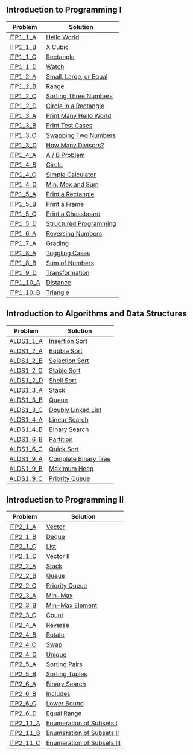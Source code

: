 ## Introduction to Programming I

| Problem | Solution |
| -- | -- |
| [ITP1_1_A](http://judge.u-aizu.ac.jp/onlinejudge/description.jsp?id=ITP1_1_A) | [Hello World](solutions/judge.u-aizu.ac.jp/ITP1/ITP1_1_A.rs) |
| [ITP1_1_B](http://judge.u-aizu.ac.jp/onlinejudge/description.jsp?id=ITP1_1_B) | [X Cubic](solutions/judge.u-aizu.ac.jp/ITP1/ITP1_1_B.rs) |
| [ITP1_1_C](http://judge.u-aizu.ac.jp/onlinejudge/description.jsp?id=ITP1_1_C) | [Rectangle](solutions/judge.u-aizu.ac.jp/ITP1/ITP1_1_C.rs) |
| [ITP1_1_D](http://judge.u-aizu.ac.jp/onlinejudge/description.jsp?id=ITP1_1_D) | [Watch](solutions/judge.u-aizu.ac.jp/ITP1/ITP1_1_D.rs) |
| [ITP1_2_A](http://judge.u-aizu.ac.jp/onlinejudge/description.jsp?id=ITP1_2_A) | [Small, Large, or Equal](solutions/judge.u-aizu.ac.jp/ITP1/ITP1_2_A.rs) |
| [ITP1_2_B](http://judge.u-aizu.ac.jp/onlinejudge/description.jsp?id=ITP1_2_B) | [Range](solutions/judge.u-aizu.ac.jp/ITP1/ITP1_2_B.rs) |
| [ITP1_2_C](http://judge.u-aizu.ac.jp/onlinejudge/description.jsp?id=ITP1_2_C) | [Sorting Three Numbers](solutions/judge.u-aizu.ac.jp/ITP1/ITP1_2_C.rs) |
| [ITP1_2_D](http://judge.u-aizu.ac.jp/onlinejudge/description.jsp?id=ITP1_2_D) | [Circle in a Rectangle](solutions/judge.u-aizu.ac.jp/ITP1/ITP1_2_D.rs) |
| [ITP1_3_A](http://judge.u-aizu.ac.jp/onlinejudge/description.jsp?id=ITP1_3_A) | [Print Many Hello World](solutions/judge.u-aizu.ac.jp/ITP1/ITP1_3_A.rs) |
| [ITP1_3_B](http://judge.u-aizu.ac.jp/onlinejudge/description.jsp?id=ITP1_3_B) | [Print Test Cases](examples/judge.u-aizu.ac.jp/ITP1/ITP1_3_B.rs) |
| [ITP1_3_C](http://judge.u-aizu.ac.jp/onlinejudge/description.jsp?id=ITP1_3_C) | [Swapping Two Numbers](solutions/judge.u-aizu.ac.jp/ITP1/ITP1_3_C.rs) |
| [ITP1_3_D](http://judge.u-aizu.ac.jp/onlinejudge/description.jsp?id=ITP1_3_D) | [How Many Divisors?](solutions/judge.u-aizu.ac.jp/ITP1/ITP1_3_D.rs) |
| [ITP1_4_A](http://judge.u-aizu.ac.jp/onlinejudge/description.jsp?id=ITP1_4_A) | [A / B Problem](solutions/judge.u-aizu.ac.jp/ITP1/ITP1_4_A.rs) |
| [ITP1_4_B](http://judge.u-aizu.ac.jp/onlinejudge/description.jsp?id=ITP1_4_B) | [Circle](solutions/judge.u-aizu.ac.jp/ITP1/ITP1_4_B.rs) |
| [ITP1_4_C](http://judge.u-aizu.ac.jp/onlinejudge/description.jsp?id=ITP1_4_C) | [Simple Calculator](solutions/judge.u-aizu.ac.jp/ITP1/ITP1_4_C.rs) |
| [ITP1_4_D](http://judge.u-aizu.ac.jp/onlinejudge/description.jsp?id=ITP1_4_D) | [Min, Max and Sum](solutions/judge.u-aizu.ac.jp/ITP1/ITP1_4_D.rs) |
| [ITP1_5_A](http://judge.u-aizu.ac.jp/onlinejudge/description.jsp?id=ITP1_5_A) | [Print a Rectangle](solutions/judge.u-aizu.ac.jp/ITP1/ITP1_5_A.rs) |
| [ITP1_5_B](http://judge.u-aizu.ac.jp/onlinejudge/description.jsp?id=ITP1_5_B) | [Print a Frame](solutions/judge.u-aizu.ac.jp/ITP1/ITP1_5_B.rs) |
| [ITP1_5_C](http://judge.u-aizu.ac.jp/onlinejudge/description.jsp?id=ITP1_5_C) | [Print a Chessboard](solutions/judge.u-aizu.ac.jp/ITP1/ITP1_5_C.rs) |
| [ITP1_5_D](http://judge.u-aizu.ac.jp/onlinejudge/description.jsp?id=ITP1_5_D) | [Structured Programming](solutions/judge.u-aizu.ac.jp/ITP1/ITP1_5_D.rs) |
| [ITP1_6_A](http://judge.u-aizu.ac.jp/onlinejudge/description.jsp?id=ITP1_6_A) | [Reversing Numbers](solutions/judge.u-aizu.ac.jp/ITP1/ITP1_6_A.rs) |
| [ITP1_7_A](http://judge.u-aizu.ac.jp/onlinejudge/description.jsp?id=ITP1_7_A) | [Grading](solutions/judge.u-aizu.ac.jp/ITP1/ITP1_7_A.rs) |
| [ITP1_8_A](http://judge.u-aizu.ac.jp/onlinejudge/description.jsp?id=ITP1_8_A) | [Toggling Cases](solutions/judge.u-aizu.ac.jp/ITP1/ITP1_8_A.rs) |
| [ITP1_8_B](http://judge.u-aizu.ac.jp/onlinejudge/description.jsp?id=ITP1_8_B) | [Sum of Numbers](solutions/judge.u-aizu.ac.jp/ITP1/ITP1_8_B.rs) |
| [ITP1_9_D](http://judge.u-aizu.ac.jp/onlinejudge/description.jsp?id=ITP1_9_D) | [Transformation](solutions/judge.u-aizu.ac.jp/ITP1/ITP1_9_D.rs) |
| [ITP1_10_A](http://judge.u-aizu.ac.jp/onlinejudge/description.jsp?id=ITP1_10_A) | [Distance](solutions/judge.u-aizu.ac.jp/ITP1/ITP1_10_A.rs) |
| [ITP1_10_B](http://judge.u-aizu.ac.jp/onlinejudge/description.jsp?id=ITP1_10_B) | [Triangle](solutions/judge.u-aizu.ac.jp/ITP1/ITP1_10_B.rs) |

## Introduction to Algorithms and Data Structures

| Problem | Solution |
| -- | -- |
| [ALDS1_1_A](http://judge.u-aizu.ac.jp/onlinejudge/description.jsp?id=ALDS1_1_A) | [Insertion Sort](solutions/judge.u-aizu.ac.jp/ALDS1/ALDS1_1_A.rs) |
| [ALDS1_2_A](http://judge.u-aizu.ac.jp/onlinejudge/description.jsp?id=ALDS1_2_A) | [Bubble Sort](solutions/judge.u-aizu.ac.jp/ALDS1/ALDS1_2_A.rs) |
| [ALDS1_2_B](http://judge.u-aizu.ac.jp/onlinejudge/description.jsp?id=ALDS1_2_B) | [Selection Sort](solutions/judge.u-aizu.ac.jp/ALDS1/ALDS1_2_B.rs) |
| [ALDS1_2_C](http://judge.u-aizu.ac.jp/onlinejudge/description.jsp?id=ALDS1_2_C) | [Stable Sort](solutions/judge.u-aizu.ac.jp/ALDS1/ALDS1_2_C.rs) |
| [ALDS1_2_D](http://judge.u-aizu.ac.jp/onlinejudge/description.jsp?id=ALDS1_2_D) | [Shell Sort](solutions/judge.u-aizu.ac.jp/ALDS1/ALDS1_2_D.rs) |
| [ALDS1_3_A](http://judge.u-aizu.ac.jp/onlinejudge/description.jsp?id=ALDS1_3_A) | [Stack](solutions/judge.u-aizu.ac.jp/ALDS1/ALDS1_3_A.rs) |
| [ALDS1_3_B](http://judge.u-aizu.ac.jp/onlinejudge/description.jsp?id=ALDS1_3_B) | [Queue](solutions/judge.u-aizu.ac.jp/ALDS1/ALDS1_3_B.rs) |
| [ALDS1_3_C](http://judge.u-aizu.ac.jp/onlinejudge/description.jsp?id=ALDS1_3_C) | [Doubly Linked List](solutions/judge.u-aizu.ac.jp/ALDS1/ALDS1_3_C.rs) |
| [ALDS1_4_A](http://judge.u-aizu.ac.jp/onlinejudge/description.jsp?id=ALDS1_4_A) | [Linear Search](solutions/judge.u-aizu.ac.jp/ALDS1/ALDS1_4_A.rs) |
| [ALDS1_4_B](http://judge.u-aizu.ac.jp/onlinejudge/description.jsp?id=ALDS1_4_B) | [Binary Search](solutions/judge.u-aizu.ac.jp/ALDS1/ALDS1_4_B.rs) |
| [ALDS1_6_B](http://judge.u-aizu.ac.jp/onlinejudge/description.jsp?id=ALDS1_6_B) | [Partition](solutions/judge.u-aizu.ac.jp/ALDS1/ALDS1_6_B.rs) |
| [ALDS1_6_C](http://judge.u-aizu.ac.jp/onlinejudge/description.jsp?id=ALDS1_6_C) | [Quick Sort](solutions/judge.u-aizu.ac.jp/ALDS1/ALDS1_6_C.rs) |
| [ALDS1_9_A](http://judge.u-aizu.ac.jp/onlinejudge/description.jsp?id=ALDS1_9_A) | [Complete Binary Tree](solutions/judge.u-aizu.ac.jp/ALDS1/ALDS1_9_A.rs) |
| [ALDS1_9_B](http://judge.u-aizu.ac.jp/onlinejudge/description.jsp?id=ALDS1_9_B) | [Maximum Heap](solutions/judge.u-aizu.ac.jp/ALDS1/ALDS1_9_B.rs) |
| [ALDS1_9_C](http://judge.u-aizu.ac.jp/onlinejudge/description.jsp?id=ALDS1_9_C) | [Priority Queue](solutions/judge.u-aizu.ac.jp/ALDS1/ALDS1_9_C.rs) |

## Introduction to Programming II

| Problem | Solution |
| -- | -- |
| [ITP2_1_A](http://judge.u-aizu.ac.jp/onlinejudge/description.jsp?id=ITP2_1_A) | [Vector](solutions/judge.u-aizu.ac.jp/ITP2/ITP2_1_A.rs) |
| [ITP2_1_B](http://judge.u-aizu.ac.jp/onlinejudge/description.jsp?id=ITP2_1_B) | [Deque](solutions/judge.u-aizu.ac.jp/ITP2/ITP2_1_B.rs) |
| [ITP2_1_C](http://judge.u-aizu.ac.jp/onlinejudge/description.jsp?id=ITP2_1_C) | [List](solutions/judge.u-aizu.ac.jp/ITP2/ITP2_1_C.rs) |
| [ITP2_1_D](http://judge.u-aizu.ac.jp/onlinejudge/description.jsp?id=ITP2_1_D) | [Vector II](solutions/judge.u-aizu.ac.jp/ITP2/ITP2_1_D.rs) |
| [ITP2_2_A](http://judge.u-aizu.ac.jp/onlinejudge/description.jsp?id=ITP2_2_A) | [Stack](solutions/judge.u-aizu.ac.jp/ITP2/ITP2_2_A.rs) |
| [ITP2_2_B](http://judge.u-aizu.ac.jp/onlinejudge/description.jsp?id=ITP2_2_B) | [Queue](solutions/judge.u-aizu.ac.jp/ITP2/ITP2_2_B.rs) |
| [ITP2_2_C](http://judge.u-aizu.ac.jp/onlinejudge/description.jsp?id=ITP2_2_C) | [Priority Queue](solutions/judge.u-aizu.ac.jp/ITP2/ITP2_2_C.rs) |
| [ITP2_3_A](http://judge.u-aizu.ac.jp/onlinejudge/description.jsp?id=ITP2_3_A) | [Min-Max](solutions/judge.u-aizu.ac.jp/ITP2/ITP2_3_A.rs) |
| [ITP2_3_B](http://judge.u-aizu.ac.jp/onlinejudge/description.jsp?id=ITP2_3_B) | [Min-Max Element](solutions/judge.u-aizu.ac.jp/ITP2/ITP2_3_B.rs) |
| [ITP2_3_C](http://judge.u-aizu.ac.jp/onlinejudge/description.jsp?id=ITP2_3_C) | [Count](solutions/judge.u-aizu.ac.jp/ITP2/ITP2_3_C.rs) |
| [ITP2_4_A](http://judge.u-aizu.ac.jp/onlinejudge/description.jsp?id=ITP2_4_A) | [Reverse](solutions/judge.u-aizu.ac.jp/ITP2/ITP2_4_A.rs) |
| [ITP2_4_B](http://judge.u-aizu.ac.jp/onlinejudge/description.jsp?id=ITP2_4_B) | [Rotate](solutions/judge.u-aizu.ac.jp/ITP2/ITP2_4_B.rs) |
| [ITP2_4_C](http://judge.u-aizu.ac.jp/onlinejudge/description.jsp?id=ITP2_4_C) | [Swap](solutions/judge.u-aizu.ac.jp/ITP2/ITP2_4_C.rs) |
| [ITP2_4_D](http://judge.u-aizu.ac.jp/onlinejudge/description.jsp?id=ITP2_4_D) | [Unique](solutions/judge.u-aizu.ac.jp/ITP2/ITP2_4_D.rs) |
| [ITP2_5_A](http://judge.u-aizu.ac.jp/onlinejudge/description.jsp?id=ITP2_5_A) | [Sorting Pairs](solutions/judge.u-aizu.ac.jp/ITP2/ITP2_5_A.rs) |
| [ITP2_5_B](http://judge.u-aizu.ac.jp/onlinejudge/description.jsp?id=ITP2_5_B) | [Sorting Tuples](solutions/judge.u-aizu.ac.jp/ITP2/ITP2_5_B.rs) |
| [ITP2_6_A](http://judge.u-aizu.ac.jp/onlinejudge/description.jsp?id=ITP2_6_A) | [Binary Search](solutions/judge.u-aizu.ac.jp/ITP2/ITP2_6_A.rs) |
| [ITP2_6_B](http://judge.u-aizu.ac.jp/onlinejudge/description.jsp?id=ITP2_6_B) | [Includes](solutions/judge.u-aizu.ac.jp/ITP2/ITP2_6_B.rs) |
| [ITP2_6_C](http://judge.u-aizu.ac.jp/onlinejudge/description.jsp?id=ITP2_6_C) | [Lower Bound](solutions/judge.u-aizu.ac.jp/ITP2/ITP2_6_C.rs) |
| [ITP2_6_D](http://judge.u-aizu.ac.jp/onlinejudge/description.jsp?id=ITP2_6_D) | [Equal Range](solutions/judge.u-aizu.ac.jp/ITP2/ITP2_6_D.rs) |
| [ITP2_11_A](http://judge.u-aizu.ac.jp/onlinejudge/description.jsp?id=ITP2_11_A) | [Enumeration of Subsets I](solutions/judge.u-aizu.ac.jp/ITP2/ITP2_11_A.rs) |
| [ITP2_11_B](http://judge.u-aizu.ac.jp/onlinejudge/description.jsp?id=ITP2_11_B) | [Enumeration of Subsets II](solutions/judge.u-aizu.ac.jp/ITP2/ITP2_11_B.rs) |
| [ITP2_11_C](http://judge.u-aizu.ac.jp/onlinejudge/description.jsp?id=ITP2_11_C) | [Enumeration of Subsets III](solutions/judge.u-aizu.ac.jp/ITP2/ITP2_11_C.rs) |
